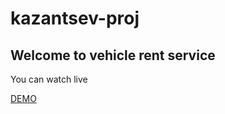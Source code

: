 # kazantsev-proj

## Welcome to vehicle rent service

You can watch live

  <!-- [DEMO](https://possesion.github.io/idaproj/) on gh-pages -->

<html>
    <a href="https://possesion.github.io/idaproj/" target="_blank">DEMO</a>
</html>
